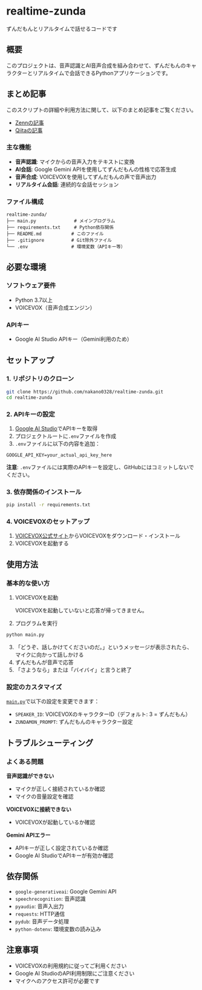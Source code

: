 # realtime-zunda

ずんだもんとリアルタイムで話せるコードです

## 概要

このプロジェクトは、音声認識とAI音声合成を組み合わせて、ずんだもんのキャラクターとリアルタイムで会話できるPythonアプリケーションです。

## まとめ記事

このスクリプトの詳細や利用方法に関して、以下のまとめ記事をご覧ください。

- [Zennの記事](https://zenn.dev/hibari_inc/articles/realtime-zunda)
- [Qiitaの記事](https://qiita.com/nakano0328/items/2c4542fc97417f9e015d)

### 主な機能

- **音声認識**: マイクからの音声入力をテキストに変換
- **AI会話**: Google Gemini APIを使用してずんだもんの性格で応答生成
- **音声合成**: VOICEVOXを使用してずんだもんの声で音声出力
- **リアルタイム会話**: 連続的な会話セッション

### ファイル構成

```
realtime-zunda/
├── main.py              # メインプログラム
├── requirements.txt     # Python依存関係
├── README.md           # このファイル
├── .gitignore          # Git除外ファイル
└── .env                # 環境変数（APIキー等）
```

## 必要な環境

### ソフトウェア要件

- Python 3.7以上
- VOICEVOX（音声合成エンジン）

### APIキー

- Google AI Studio APIキー（Gemini利用のため）

## セットアップ

### 1. リポジトリのクローン

```bash
git clone https://github.com/nakano0328/realtime-zunda.git
cd realtime-zunda
```

### 2. APIキーの設定

1. [Google AI Studio](https://aistudio.google.com/)でAPIキーを取得
2. プロジェクトルートに`.env`ファイルを作成
3. `.env`ファイルに以下の内容を追加：

```env
GOOGLE_API_KEY=your_actual_api_key_here
```

**注意**: `.env`ファイルには実際のAPIキーを設定し、GitHubにはコミットしないでください。

### 3. 依存関係のインストール

```bash
pip install -r requirements.txt
```

### 4. VOICEVOXのセットアップ

1. [VOICEVOX公式サイト](https://voicevox.hiroshiba.jp/)からVOICEVOXをダウンロード・インストール
2. VOICEVOXを起動する


## 使用方法

### 基本的な使い方

1. VOICEVOXを起動
   
    VOICEVOXを起動していないと応答が帰ってきません。

2. プログラムを実行

```bash
python main.py
```

3. 「どうぞ、話しかけてくださいのだ。」というメッセージが表示されたら、マイクに向かって話しかける
4. ずんだもんが音声で応答
5. 「さようなら」または「バイバイ」と言うと終了

### 設定のカスタマイズ

[`main.py`](main.py)で以下の設定を変更できます：

- `SPEAKER_ID`: VOICEVOXのキャラクターID（デフォルト: 3 = ずんだもん）
- `ZUNDAMON_PROMPT`: ずんだもんのキャラクター設定

## トラブルシューティング

### よくある問題

**音声認識ができない**
- マイクが正しく接続されているか確認
- マイクの音量設定を確認

**VOICEVOXに接続できない**
- VOICEVOXが起動しているか確認

**Gemini APIエラー**
- APIキーが正しく設定されているか確認
- Google AI StudioでAPIキーが有効か確認

## 依存関係

- `google-generativeai`: Google Gemini API
- `speechrecognition`: 音声認識
- `pyaudio`: 音声入出力
- `requests`: HTTP通信
- `pydub`: 音声データ処理
- `python-dotenv`: 環境変数の読み込み

## 注意事項

- VOICEVOXの利用規約に従ってご利用ください
- Google AI StudioのAPI利用制限にご注意ください
- マイクへのアクセス許可が必要です
